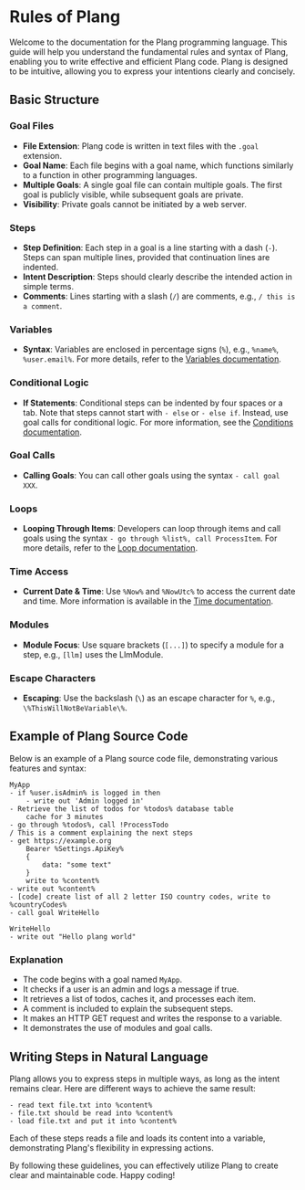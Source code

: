 ﻿# Rules of Plang

Welcome to the documentation for the Plang programming language. This guide will help you understand the fundamental rules and syntax of Plang, enabling you to write effective and efficient Plang code. Plang is designed to be intuitive, allowing you to express your intentions clearly and concisely.

## Basic Structure

### Goal Files
- **File Extension**: Plang code is written in text files with the `.goal` extension.
- **Goal Name**: Each file begins with a goal name, which functions similarly to a function in other programming languages.
- **Multiple Goals**: A single goal file can contain multiple goals. The first goal is publicly visible, while subsequent goals are private.
- **Visibility**: Private goals cannot be initiated by a web server.

### Steps
- **Step Definition**: Each step in a goal is a line starting with a dash (`-`). Steps can span multiple lines, provided that continuation lines are indented.
- **Intent Description**: Steps should clearly describe the intended action in simple terms.
- **Comments**: Lines starting with a slash (`/`) are comments, e.g., `/ this is a comment`.

### Variables
- **Syntax**: Variables are enclosed in percentage signs (`%`), e.g., `%name%`, `%user.email%`. For more details, refer to the [Variables documentation](./Variables.md).

### Conditional Logic
- **If Statements**: Conditional steps can be indented by four spaces or a tab. Note that steps cannot start with `- else` or `- else if`. Instead, use goal calls for conditional logic. For more information, see the [Conditions documentation](./Conditions.md).

### Goal Calls
- **Calling Goals**: You can call other goals using the syntax `- call goal XXX`.

### Loops
- **Looping Through Items**: Developers can loop through items and call goals using the syntax `- go through %list%, call ProcessItem`. For more details, refer to the [Loop documentation](./Loops.md).

### Time Access
- **Current Date & Time**: Use `%Now%` and `%NowUtc%` to access the current date and time. More information is available in the [Time documentation](./Time.md).

### Modules
- **Module Focus**: Use square brackets (`[...]`) to specify a module for a step, e.g., `[llm]` uses the LlmModule.

### Escape Characters
- **Escaping**: Use the backslash (`\`) as an escape character for `%`, e.g., `\%ThisWillNotBeVariable\%`.

## Example of Plang Source Code

Below is an example of a Plang source code file, demonstrating various features and syntax:

```plang
MyApp
- if %user.isAdmin% is logged in then
    - write out 'Admin logged in'
- Retrieve the list of todos for %todos% database table
    cache for 3 minutes
- go through %todos%, call !ProcessTodo
/ This is a comment explaining the next steps
- get https://example.org
    Bearer %Settings.ApiKey%
    {
        data: "some text"
    }
    write to %content%
- write out %content%
- [code] create list of all 2 letter ISO country codes, write to %countryCodes%
- call goal WriteHello

WriteHello
- write out "Hello plang world"
```

### Explanation
- The code begins with a goal named `MyApp`.
- It checks if a user is an admin and logs a message if true.
- It retrieves a list of todos, caches it, and processes each item.
- A comment is included to explain the subsequent steps.
- It makes an HTTP GET request and writes the response to a variable.
- It demonstrates the use of modules and goal calls.

## Writing Steps in Natural Language

Plang allows you to express steps in multiple ways, as long as the intent remains clear. Here are different ways to achieve the same result:

```plang
- read text file.txt into %content%
- file.txt should be read into %content%
- load file.txt and put it into %content%
```

Each of these steps reads a file and loads its content into a variable, demonstrating Plang's flexibility in expressing actions.

By following these guidelines, you can effectively utilize Plang to create clear and maintainable code. Happy coding!
